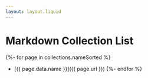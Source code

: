 ```yaml
---
layout: layout.liquid
---
```

# Markdown Collection List

{%- for page in collections.nameSorted %}
 * [{{ page.data.name }}]({{ page.url }})
{%- endfor %}
